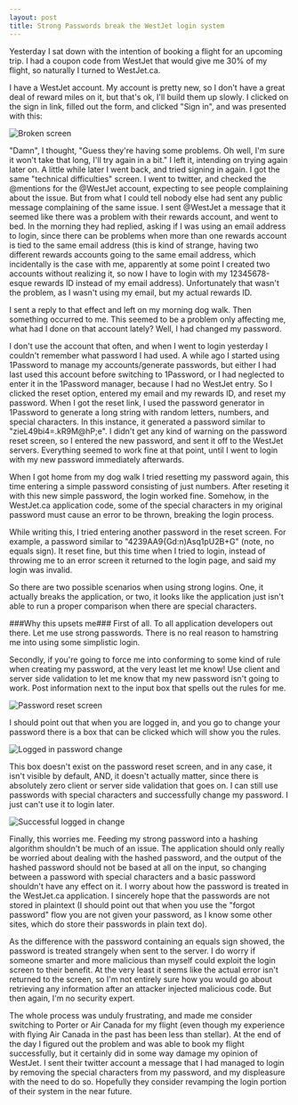 ```yaml
---
layout: post
title: Strong Passwords break the WestJet login system
---
```


Yesterday I sat down with the intention of booking a flight for an upcoming trip. I had a coupon code from WestJet that would give me 30% of my flight, so naturally I turned to WestJet.ca. 

I have a WestJet account. My account is pretty new, so I don't have a great deal of reward miles on it, but that's ok, I'll build them up slowly. I clicked on the sign in link, filled out the form, and clicked "Sign in", and was presented with this:

![Broken screen]({{site.url}}/images/westjet/broken-screen.png)

"Damn", I thought, "Guess they're having some problems. Oh well, I'm sure it won't take that long, I'll try again in a bit." I left it, intending on trying again later on. A little while later I went back, and tried signing in again. I got the same "technical difficulties" screen. I went to twitter, and checked the @mentions for the @WestJet account, expecting to see people complaining about the issue. But from what I could tell nobody else had sent any public message complaining of the same issue. I sent @WestJet a message that it seemed like there was a problem with their rewards account, and went to bed. In the morning they had replied, asking if I was using an email address to login, since there can be problems when more than one rewards account is tied to the same email address (this is kind of strange, having two different rewards accounts going to the same email address, which incidentally is the case with me, apparently at some point I created two accounts without realizing it, so now I have to login with my 12345678-esque rewards ID instead of my email address). Unfortunately that wasn't the problem, as I wasn't using my email, but my actual rewards ID.

I sent a reply to that effect and left on my morning dog walk. Then something occurred to me. This seemed to be a problem only affecting me, what had I done on that account lately? Well, I had changed my password.

I don't use the account that often, and when I went to login yesterday I couldn't remember what password I had used. A while ago I started using 1Password to manage my accounts/generate passwords, but either I had last used this account before switching to 1Password, or I had neglected to enter it in the 1Password manager, because I had no WestJet entry. So I clicked the reset option, entered my email and my rewards ID, and reset my password. When I got the reset link, I used the password generator in 1Password to generate a long string with random letters, numbers, and special characters. In this instance, it generated a password similar to "zieL49bi4=.kR9M@hP;e". I didn't get any kind of warning on the password reset screen, so I entered the new password, and sent it off to the WestJet servers. Everything seemed to work fine at that point, until I went to login with my new password immediately afterwards.

When I got home from my dog walk I tried resetting my password again, this time entering a simple password consisting of just numbers. After reseting it with this new simple password, the login worked fine. Somehow, in the WestJet.ca application code, some of the special characters in my original password must cause an error to be thrown, breaking the login process.

While writing this, I tried entering another password in the reset screen. For example, a password similar to "4239AA9{Gd:n)Asq1pU2B+G" (note, no equals sign). It reset fine, but this time when I tried to login, instead of throwing me to an error screen it returned to the login page, and said my login was invalid. 

So there are two possible scenarios when using strong logins. One, it actually breaks the application, or two, it looks like the application just isn't able to run a proper comparison when there are special characters.

###Why this upsets me###
First of all. To all application developers out there. Let me use strong passwords. There is no real reason to hamstring me into using some simplistic login.

Secondly, if you're going to force me into conforming to some kind of rule when creating my password, at the very least let me know! Use client and server side validation to let me know that my new password isn't going to work. Post information next to the input box that spells out the rules for me.

![Password reset screen]({{site.url}}/images/westjet/password-reset-screen.png)

I should point out that when you are logged in, and you go to change your password there is a box that can be clicked which will show you the rules.

![Logged in password change]({{site.url}}/images/westjet/logged-in-password-change.png)

This box doesn't exist on the password reset screen, and in any case, it isn't visible by default, AND, it doesn't actually matter, since there is absolutely zero client or server side validation that goes on. I can still use passwords with special characters and successfully change my password. I just can't use it to login later.

![Successful logged in change]({{site.url}}/images/westjet/successful-logged-in-change.png)

Finally, this worries me. Feeding my strong password into a hashing algorithm shouldn't be much of an issue. The application should only really be worried about dealing with the hashed password, and the output of the hashed password should not be based at all on the input, so changing between a password with special characters and a basic password shouldn't have any effect on it. I worry about how the password is treated in the WestJet.ca application. I sincerely hope that the passwords are not stored in plaintext (I should point out that when you use the "forgot password" flow you are not given your password, as I know some other sites, which do store their passwords in plain text do).

As the difference with the password containing an equals sign showed, the password is treated strangely when sent to the server. I do worry if someone smarter and more malicious than myself could exploit the login screen to their benefit. At the very least it seems like the actual error isn't returned to the screen, so I'm not entirely sure how you would go about retrieving any information after an attacker injected malicious code. But then again, I'm no security expert.

The whole process was unduly frustrating, and made me consider switching to Porter or Air Canada for my flight (even though my experience with flying Air Canada in the past has been less than stellar). At the end of the day I figured out the problem and was able to book my flight successfully, but it certainly did in some way damage my opinion of WestJet. I sent their twitter account a message that I had managed to login by removing the special characters from my password, and my displeasure with the need to do so. Hopefully they consider revamping the login portion of their system in the near future.